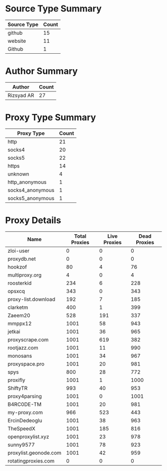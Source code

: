 # Source Type Summary

| Source Type | Count |
|-------------|-------|
| github | 15 |
| website | 11 |
| Github | 1 |


# Author Summary

| Author | Count |
|--------|-------|
| Rizsyad AR | 27 |


# Proxy Type Summary

| Proxy Type | Count |
|------------|-------|
| http | 21 |
| socks4 | 20 |
| socks5 | 22 |
| https | 14 |
| unknown | 4 |
| http_anonymous | 1 |
| socks4_anonymous | 1 |
| socks5_anonymous | 1 |


# Proxy Details

| Name | Total Proxies | Live Proxies | Dead Proxies |
|------|---------------|--------------|---------------|
| zloi-user | 0 | 0 | 0 |
| proxydb.net | 0 | 0 | 0 |
| hookzof | 80 | 4 | 76 |
| multiproxy.org | 4 | 0 | 4 |
| roosterkid | 234 | 6 | 228 |
| opsxcq | 343 | 0 | 343 |
| proxy-list.download | 192 | 7 | 185 |
| clarketm | 400 | 1 | 399 |
| Zaeem20 | 528 | 191 | 337 |
| mmppx12 | 1001 | 58 | 943 |
| jetkai | 1001 | 36 | 965 |
| proxyscrape.com | 1001 | 619 | 382 |
| rootjazz.com | 1001 | 11 | 990 |
| monosans | 1001 | 34 | 967 |
| proxyspace.pro | 1001 | 20 | 981 |
| spys | 800 | 28 | 772 |
| proxifly | 1001 | 1 | 1000 |
| ShiftyTR | 993 | 40 | 953 |
| proxy4parsing | 1001 | 0 | 1001 |
| B4RC0DE-TM | 1001 | 20 | 981 |
| my-proxy.com | 966 | 523 | 443 |
| ErcinDedeoglu | 1001 | 38 | 963 |
| TheSpeedX | 1001 | 185 | 816 |
| openproxylist.xyz | 1001 | 23 | 978 |
| sunny9577 | 1001 | 78 | 923 |
| proxylist.geonode.com | 1001 | 42 | 959 |
| rotatingproxies.com | 0 | 0 | 0 |
